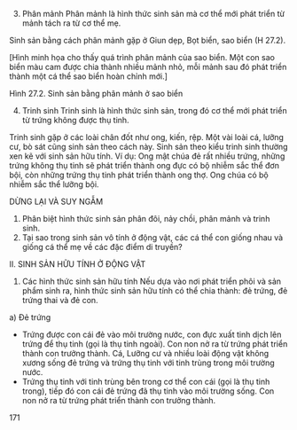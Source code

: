 3. Phân mảnh
Phân mảnh là hình thức sinh sản mà cơ thể mới phát triển từ mảnh tách ra từ cơ thể mẹ.

Sinh sản bằng cách phân mảnh gặp ở Giun dẹp, Bọt biển, sao biển (H 27.2).

[Hình minh họa cho thấy quá trình phân mảnh của sao biển. Một con sao biển màu cam được chia thành nhiều mảnh nhỏ, mỗi mảnh sau đó phát triển thành một cá thể sao biển hoàn chỉnh mới.]

Hình 27.2. Sinh sản bằng phân mảnh ở sao biển

4. Trinh sinh
Trinh sinh là hình thức sinh sản, trong đó cơ thể mới phát triển từ trứng không được thụ tinh.

Trinh sinh gặp ở các loài chân đốt như ong, kiến, rệp. Một vài loài cá, lưỡng cư, bò sát cũng sinh sản theo cách này. Sinh sản theo kiểu trinh sinh thường xen kẽ với sinh sản hữu tính. Ví dụ: Ong mật chúa đẻ rất nhiều trứng, những trứng không thụ tinh sẽ phát triển thành ong đực có bộ nhiễm sắc thể đơn bội, còn những trứng thụ tinh phát triển thành ong thợ. Ong chúa có bộ nhiễm sắc thể lưỡng bội.

DỪNG LẠI VÀ SUY NGẪM
1. Phân biệt hình thức sinh sản phân đôi, nảy chồi, phân mảnh và trinh sinh.
2. Tại sao trong sinh sản vô tính ở động vật, các cá thể con giống nhau và giống cá thể mẹ về các đặc điểm di truyền?

II. SINH SẢN HỮU TÍNH Ở ĐỘNG VẬT

1. Các hình thức sinh sản hữu tính
Nếu dựa vào nơi phát triển phôi và sản phẩm sinh ra, hình thức sinh sản hữu tính có thể chia thành: đẻ trứng, đẻ trứng thai và đẻ con.

a) Đẻ trứng
- Trứng được con cái đẻ vào môi trường nước, con đực xuất tinh dịch lên trứng để thụ tinh (gọi là thụ tinh ngoài). Con non nở ra từ trứng phát triển thành con trưởng thành.
Cá, Lưỡng cư và nhiều loài động vật không xương sống đẻ trứng và trứng thụ tinh với tinh trùng trong môi trường nước.
- Trứng thụ tinh với tinh trùng bên trong cơ thể con cái (gọi là thụ tinh trong), tiếp đó con cái đẻ trứng đã thụ tinh vào môi trường sống. Con non nở ra từ trứng phát triển thành con trưởng thành.

171